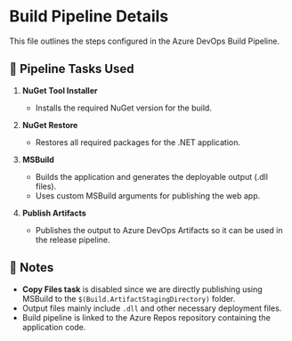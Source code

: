 # Build Pipeline Details

This file outlines the steps configured in the Azure DevOps Build Pipeline.

## 🔧 Pipeline Tasks Used

1. **NuGet Tool Installer**
   - Installs the required NuGet version for the build.

2. **NuGet Restore**
   - Restores all required packages for the .NET application.

3. **MSBuild**
   - Builds the application and generates the deployable output (.dll files).
   - Uses custom MSBuild arguments for publishing the web app.

4. **Publish Artifacts**
   - Publishes the output to Azure DevOps Artifacts so it can be used in the release pipeline.

## 🔄 Notes

- **Copy Files task** is disabled since we are directly publishing using MSBuild to the `$(Build.ArtifactStagingDirectory)` folder.
- Output files mainly include `.dll` and other necessary deployment files.
- Build pipeline is linked to the Azure Repos repository containing the application code.

